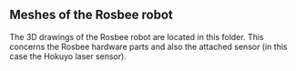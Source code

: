 ## Meshes of the Rosbee robot
The 3D drawings of the Rosbee robot are located in this folder. This concerns the Rosbee hardware parts and also the attached sensor (in this case the Hokuyo laser sensor).
